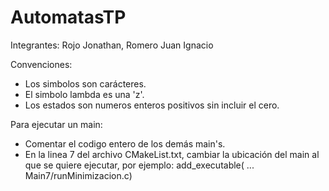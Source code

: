 # AutomatasTP
Integrantes: Rojo Jonathan, Romero Juan Ignacio

Convenciones:
- Los simbolos son carácteres.
- El simbolo lambda es una 'z'.
- Los estados son numeros enteros positivos sin incluir el cero.

Para ejecutar un main:
- Comentar el codigo entero de los demás main's.
- En la linea 7 del archivo CMakeList.txt, cambiar la ubicación del main al que se quiere ejecutar, por ejemplo:
  add_executable( ... Main7/runMinimizacion.c)
